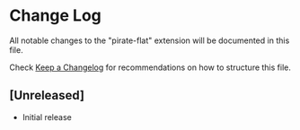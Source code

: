 # Change Log

All notable changes to the "pirate-flat" extension will be documented in this file.

Check [Keep a Changelog](http://keepachangelog.com/) for recommendations on how to structure this file.

## [Unreleased]

- Initial release
